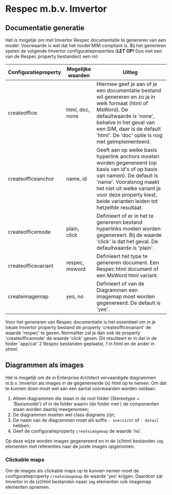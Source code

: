 # Respec m.b.v. Imvertor

## Documentatie generatie

Het is mogelijk om met Imvertor Respec documentatie te genereren van een model. Voorwaarde is wel dat het model MIM compliant is. Bij het genereren spelen de volgende Imvertor configuratieproperties (<b>LET OP!</b> Dus niet een van de Respec property bestanden) een rol:

| Configuratieproperty | Mogelijke waarden | Uitleg |
| --- | --- | -- |
| createoffice | html, doc, none | Hiermee geef je aan of je een documentatie bestand wil genereren en zo ja in welk formaat (html of MsWord). De defaultwaarde is 'none', behalve in het geval van een SIM, daar is de default 'html'. De 'doc' optie is nog niet geïmplementeerd. |
| createofficeanchor | name, id | Geeft aan op welke basis hyperlink anchors moeten worden gegenereerd (op basis van id's of op basis van namen). De default is 'name'. Vooralsnog maakt het  niet uit welke variant je voor deze property kiest, beide varianten leiden tot hetzelfde resultaat. |
| createofficemode | plain, click | Definieert of er in het te genereren bestand hyperlinks moeten worden gegenereert. Bij de waarde 'click' is dat het geval. De defaultwaarde is 'plain'. |
| createofficevariant | respec, msword | Definieert het type te genereren document. Een Respec html document of een MsWord html variant. |
| createimagemap | yes, no | Definieert of van de Diagrammen een imagemap moet worden gegenereerd. De default is 'yes'.|

Voor het genereren van Respec documentatie is het essentieel om in je lokale Imvertor property bestand de property 'createofficevariant' de waarde 'respec' te geven. Normaliter zal je dan ook de property 'createofficemode' de waarde 'click' geven.
Dit resulteert er in dat in de folder 'app/cat' 2 Respec bestanden geplaatst, 1 in html en de ander in xhtml.

## Diagrammen als images

Het is mogelijk om de in Enterprise Architect vervaardigde diagrammen m.b.v. Imvertor als images in de gegenereerde (x) html op te nemen. Om dat te kunnen doen moet wel aan een aantal voorwaarden worden voldaan.

1. Alleen diagrammen die staan in de root folder (Stereotype = 'Basismodel') of in de folder waarin (de folder met ) de componenten staan worden daarbij meegenomen;
2. De diagrammen moeten wel class diagrams zijn;
3. De naam van de diagrammen moet als suffix `- overzicht` of `- detail` hebben;
4. Geef de configuratieproperty `createimagemap` de waarde 'no'.

Op deze wijze worden images gegenereerd en in de (x)html bestanden `img` elementen met referenties naar de juiste images opgenomen.

### Clickable maps

Om de images als clickable maps op te kunnen nemen moet de configuratieproperty `createimagemap` de waarde 'yes' krijgen.
Daardoor zal Imvertor in de (x)html bestanden naast `img` elementen ook imagemap elementen opnemen.
